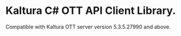 # Kaltura C# OTT API Client Library.
Compatible with Kaltura OTT server version 5.3.5.27990 and above.
